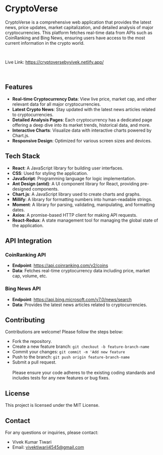 # CryptoVerse

CryptoVerse is a comprehensive web application that provides the latest news, price updates, market capitalization, and detailed analysis of major cryptocurrencies. This platform fetches real-time data from APIs such as CoinRanking and Bing News, ensuring users have access to the most current information in the crypto world.

<br/>

Live Link: https://cryptoversebyvivek.netlify.app/

<br/>

## Features

- **Real-time Cryptocurrency Data**: View live price, market cap, and other relevant data for all major cryptocurrencies.
- **Latest Crypto News**: Stay updated with the latest news articles related to cryptocurrencies.
- **Detailed Analysis Pages**: Each cryptocurrency has a dedicated page offering a deep dive into its market trends, historical data, and more.
- **Interactive Charts**: Visualize data with interactive charts powered by Chart.js.
- **Responsive Design**: Optimized for various screen sizes and devices.

## Tech Stack

- **React**: A JavaScript library for building user interfaces.
- **CSS**: Used for styling the application.
- **JavaScript**: Programming language for logic implementation.
- **Ant Design (antd)**: A UI component library for React, providing pre-designed components.
- **Chart.js**: A JavaScript library used to create charts and graphs.
- **Millify**: A library for formatting numbers into human-readable strings.
- **Moment**: A library for parsing, validating, manipulating, and formatting dates.
- **Axios**: A promise-based HTTP client for making API requests.
- **React-Redux**: A state management tool for managing the global state of the application.

## API Integration

### CoinRanking API

- **Endpoint**: https://api.coinranking.com/v2/coins
- **Data**: Fetches real-time cryptocurrency data including price, market cap, volume, etc.

### Bing News API

- **Endpoint**: https://api.bing.microsoft.com/v7.0/news/search
- **Data**: Provides the latest news articles related to cryptocurrencies.

## Contributing

Contributions are welcome! Please follow the steps below:

- Fork the repository.
- Create a new feature branch: `git checkout -b feature-branch-name`
- Commit your changes: `git commit -m 'Add new feature`
- Push to the branch: `git push origin feature-branch-name`
- Submit a pull request.
  <br/>
  <br/>
  Please ensure your code adheres to the existing coding standards and includes tests for any new features or bug fixes.

## License

This project is licensed under the MIT License.

## Contact

For any questions or inquiries, please contact:

- Vivek Kumar Tiwari
- Email: vivektiwarii4545@gmail.com
